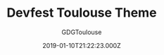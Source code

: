---
title: Devfest Toulouse Theme
github: https://github.com/GDGToulouse/devfest-theme-hugo
demo: https://2019.devfesttoulouse.fr/
author: GDGToulouse
ssg:
  - Hugo
cms:
  - Markdown
date: 2019-01-10T21:22:23.000Z
description: A theme for a conference website. Created for DevFest Toulouse 2019
draft: true
publish_date: '2019-01-10T21:22:23Z'
update_date: '2022-04-15T06:57:15Z'
github_star: 72
github_fork: 58
---